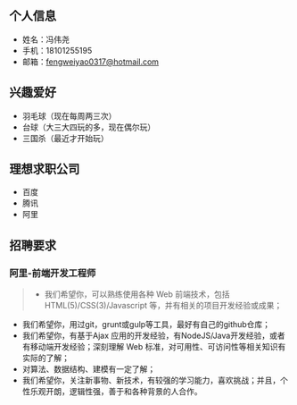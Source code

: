 ## 个人信息

* 姓名：冯伟尧
* 手机：18101255195
* 邮箱：fengweiyao0317@hotmail.com

## 兴趣爱好

* 羽毛球（现在每周两三次）
* 台球（大三大四玩的多，现在偶尔玩）
* 三国杀（最近才开始玩）

## 理想求职公司

* 百度
* 腾讯
* 阿里

## 招聘要求

### 阿里-前端开发工程师


> * 我们希望你，可以熟练使用各种 Web 前端技术，包括HTML(5)/CSS(3)/Javascript 等，并有相关的项目开发经验或成果；
* 我们希望你，用过git，grunt或gulp等工具，最好有自己的github仓库； 
* 我们希望你，有基于Ajax 应用的开发经验，有NodeJS/Java开发经验，或者有移动端开发经验；深刻理解 Web 标准，对可用性、可访问性等相关知识有实际的了解； 
* 对算法、数据结构、建模有一定了解； 
* 我们希望你，关注新事物、新技术，有较强的学习能力，喜欢挑战；并且，个性乐观开朗，逻辑性强，善于和各种背景的人合作。